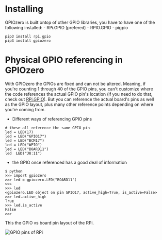 # Installing
GPIOzero is built ontop of other GPIO libraries, you have to have one of the following installed:
	- RPi.GPIO (prefered)
	- RPIO.GPIO
	- pigpio

```
pip3 install rpi.gpio
pip3 install gpiozero
```


# Physical GPIO referencing in GPIOzero
With GPIOzero the GPIOs are fixed and can not be altered. 
Meaning, if you're counting 1 through 40 of the GPIO pins, 
you can't customize where the code references the 
actual GPIO pin's location (if you need to do that, 
check out [RPi.GPIO](https://pypi.org/project/RPi.GPIO/)).
But you can reference the actual board's pins as well as the 
GPIO layout, plus many other reference points depending on where
you're coming from. 

- Different ways of referencing GPIO pins
```
# these all reference the same GPIO pin
led = LED(17)
led = LED("GPIO17")
led = LED("BCM17")
led = LED("WPIO")
led = LED("BOARD11")
led  LED("J8:11")

```

- the GPIO once referenced has a good deal of information
```
$ python
>>> import gpiozero
>>> led = gpiozero.LED("BOARD11")
>>> 
>>> led
<gpiozero.LED object on pin GPIO17, active_high=True, is_active=False>
>>> led.active_high
True
>>> led.is_active
False
>>> 

``` 

This the GPIO vs board pin layout of the RPi.


[//]: # (Testing out comments in Markdown. This should display an image below)

![GPIO pins of RPi](http://gpiozero.readthedocs.io/en/stable/_images/pin_layout.svg "GPIO pin of RaspberryPi")



